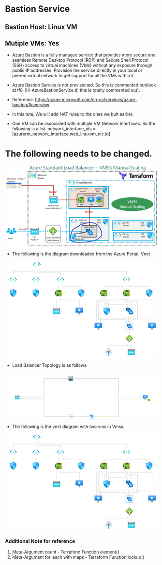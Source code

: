 # Bastion Service

## Bastion Host: Linux VM
## Mutiple VMs: Yes


- Azure Bastion is a fully managed service that provides more secure and seamless Remote Desktop Protocol (RDP) and Secure Shell Protocol (SSH) access to virtual machines (VMs) without any exposure through public IP addresses. Provision the service directly in your local or peered virtual network to get support for all the VMs within it.

- Azure Bastion Service is not provisioned. So this is commented out(look at tf8-04-AzureBastionService.tf, this is totally commented out).

- Reference: https://azure.microsoft.com/en-us/services/azure-bastion/#overview

- In this tute, We will add NAT rules to the ones we bult earlier.
 
- One VM can be associated with multiple VM Network Interfaces. So the following is a list.
network_interface_ids = [azurerm_network_interface.web_linuxvm_nic.id]


# The following needs to be changed.

![The layout](./Images/Layout.jpg)

- The following is the diagram downloaded from the Azure Portal, Vnet

![Vnet Topology](./Images/VnetTopology.svg)

- Load Balancer Topology is as follows.

![Load Balancer Topology](./Images/LbTopology.svg)

- The following is the vnet diagram with two vms in Vmss.

![Topology](./Images/VmssTopology.svg)



### Additional Note for reference
1. Meta-Argument count - Terraform Function element()
2. Meta-Argument for_each with maps - Terraform Function lookup()

